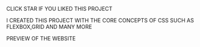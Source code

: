 CLICK STAR IF YOU LIKED THIS PROJECT

I CREATED THIS PROJECT WITH THE CORE CONCEPTS OF CSS SUCH AS FLEXBOX,GRID AND MANY MORE

PREVIEW OF THE WEBSITE

